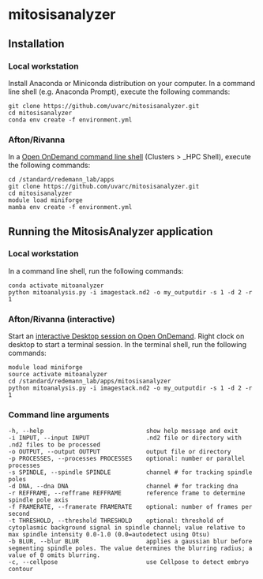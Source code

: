# mitosisanalyzer

## Installation 

### Local workstation

Install Anaconda or Miniconda distribution on your computer. In a command line shell (e.g. Anaconda Prompt), execute the following commands:

```
git clone https://github.com/uvarc/mitosisanalyzer.git
cd mitosisanalyzer
conda env create -f environment.yml
```

### Afton/Rivanna

In a [Open OnDemand command line shell](https://www.rc.virginia.edu/userinfo/hpc/ood/#the-dashboard) (Clusters > _HPC Shell), execute the following commands:

```
cd /standard/redemann_lab/apps
git clone https://github.com/uvarc/mitosisanalyzer.git
cd mitosisanalyzer
module load miniforge
mamba env create -f environment.yml
```

## Running the MitosisAnalyzer application

### Local workstation

In a command line shell, run the following commands:
```
conda activate mitoanalyzer
python mitoanalysis.py -i imagestack.nd2 -o my_outputdir -s 1 -d 2 -r 1
```

### Afton/Rivanna (interactive)

Start an [interactive Desktop session on Open OnDemand](https://www.rc.virginia.edu/userinfo/hpc/ood/desktop/). Right clock on desktop to start a terminal session. In the terminal shell, run the following commands:
```
module load miniforge
source activate mitoanalyzer
cd /standard/redemann_lab/apps/mitosisanalyzer
python mitoanalysis.py -i imagestack.nd2 -o my_outputdir -s 1 -d 2 -r 1
```

### Command line arguments

    -h, --help                             show help message and exit
    -i INPUT, --input INPUT                .nd2 file or directory with .nd2 files to be processed
    -o OUTPUT, --output OUTPUT             output file or directory
    -p PROCESSES, --processes PROCESSES    optional: number or parallel processes
    -s SPINDLE, --spindle SPINDLE          channel # for tracking spindle poles
    -d DNA, --dna DNA                      channel # for tracking dna
    -r REFFRAME, --refframe REFFRAME       reference frame to determine spindle pole axis
    -f FRAMERATE, --framerate FRAMERATE    optional: number of frames per second
    -t THRESHOLD, --threshold THRESHOLD    optional: threshold of cytoplasmic background signal in spindle channel; value relative to max spindle intensity 0.0-1.0 (0.0=autodetect using Otsu)
    -b BLUR, --blur BLUR                   applies a gaussian blur before segmenting spindle poles. The value determines the blurring radius; a value of 0 omits blurring.
    -c, --cellpose                         use Cellpose to detect embryo contour
